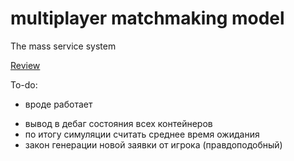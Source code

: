 # multiplayer matchmaking model
 The mass service system

[Review](https://branch-ranunculus-cb1.notion.site/32ec9e78697d4d1dbcea7e77f27c1a49)


To-do:
+ вроде работает
- вывод в дебаг состояния всех контейнеров
- по итогу симуляции считать среднее время ожидания
- закон генерации новой заявки от игрока (правдоподобный)

